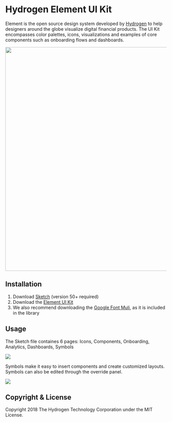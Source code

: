 # Hydrogen Element UI Kit
Element is the open source design system developed by <a href="https://www.hydrogenplatform.com">Hydrogen</a> to help designers around the globe visualize digital financial products. The UI Kit encompasses color palettes, icons, visualizations and examples of core components such as onboarding flows and dashboards.

<img src="https://github.com/hydrogen-dev/element-ui-kit/blob/master/img/components.png" width="700">

## Installation
1. Download <a href="https://www.sketchapp.com/updates/">Sketch</a> (version 50+ required)
2. Download the <a href="https://github.com/hydrogen-dev/element-ui-kit/raw/master/Hydrogen_Element_UI_Kit.sketch">Element UI Kit</a>
3. We also recommend downloading the <a href="https://fonts.google.com/specimen/Muli">Google Font Muli</a>, as it is included in the library

## Usage
The Sketch file containes 6 pages: Icons, Components, Onboarding, Analytics, Dashboards, Symbols

<img src="https://github.com/hydrogen-dev/element-ui-kit/blob/master/img/toc.png">

Symbols make it easy to insert components and create customized layouts. Symbols can also be edited through the override panel.

<img src="https://github.com/hydrogen-dev/element-ui-kit/blob/master/img/symbols.png">

## Copyright & License
Copyright 2018 The Hydrogen Technology Corporation under the MIT License.

